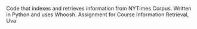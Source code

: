 Code that indexes and retrieves information from NYTimes Corpus.
Written in Python and uses Whoosh. Assignment for Course Information Retrieval, Uva